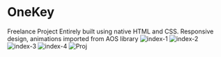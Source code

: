 # OneKey
Freelance Project
Entirely built using native HTML and CSS. Responsive design, animations imported from AOS library
![index-1]([http://url/to/img.png](https://pasteboard.co/Q53V9SnPMS3r.png)https://pasteboard.co/Q53V9SnPMS3r.png)
![index-2](https://pasteboard.co/uWWmn8iPrVfG.png)
![index-3](https://pasteboard.co/f9XGX6I9D1qr.png)
![index-4](https://pasteboard.co/o0fqjawc8iHo.png)
![Proj](https://pasteboard.co/4OqRvIUHl32g.png)

